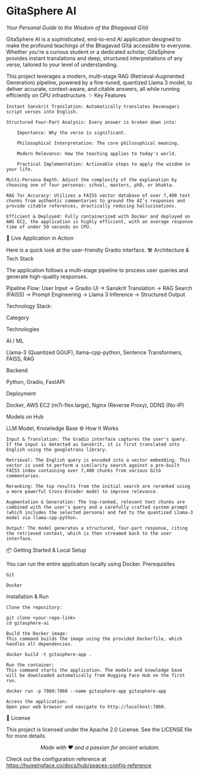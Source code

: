 
# GitaSphere AI
*Your Personal Guide to the Wisdom of the Bhagavad Gītā*


GitaSphere AI is a sophisticated, end-to-end AI application designed to make the profound teachings of the Bhagavad Gītā accessible to everyone. Whether you're a curious student or a dedicated scholar, GitaSphere provides instant translations and deep, structured interpretations of any verse, tailored to your level of understanding.

This project leverages a modern, multi-stage RAG (Retrieval-Augmented Generation) pipeline, powered by a fine-tuned, quantized Llama 3 model, to deliver accurate, context-aware, and citable answers, all while running efficiently on CPU infrastructure.
✨ Key Features

    Instant Sanskrit Translation: Automatically translates Devanagari script verses into English.

    Structured Four-Part Analysis: Every answer is broken down into:

        Importance: Why the verse is significant.

        Philosophical Interpretation: The core philosophical meaning.

        Modern Relevance: How the teaching applies to today's world.

        Practical Implementation: Actionable steps to apply the wisdom in your life.

    Multi-Persona Depth: Adjust the complexity of the explanation by choosing one of four personas: school, masters, phD, or bhakta.

    RAG for Accuracy: Utilizes a FAISS vector database of over 7,400 text chunks from authentic commentaries to ground the AI's responses and provide citable references, drastically reducing hallucinations.

    Efficient & Deployed: Fully containerized with Docker and deployed on AWS EC2, the application is highly efficient, with an average response time of under 50 seconds on CPU.

🚀 Live Application in Action

Here is a quick look at the user-friendly Gradio interface.
🛠️ Architecture & Tech Stack

The application follows a multi-stage pipeline to process user queries and generate high-quality responses.

Pipeline Flow:
User Input -> Gradio UI -> Sanskrit Translation -> RAG Search (FAISS) -> Prompt Engineering -> Llama 3 Inference -> Structured Output

Technology Stack:

Category
	

Technologies

AI / ML
	

Llama-3 (Quantized GGUF), llama-cpp-python, Sentence Transformers, FAISS, RAG

Backend
	

Python, Gradio, FastAPI

Deployment
	

Docker, AWS EC2 (m7i-flex.large), Nginx (Reverse Proxy), DDNS (No-IP)

Models on Hub
	

LLM Model, Knowledge Base
⚙️ How It Works

    Input & Translation: The Gradio interface captures the user's query. If the input is detected as Sanskrit, it is first translated into English using the googletrans library.

    Retrieval: The English query is encoded into a vector embedding. This vector is used to perform a similarity search against a pre-built FAISS index containing over 7,400 chunks from various Gītā commentaries.

    Reranking: The top results from the initial search are reranked using a more powerful Cross-Encoder model to improve relevance.

    Augmentation & Generation: The top-ranked, relevant text chunks are combined with the user's query and a carefully crafted system prompt (which includes the selected persona) and fed to the quantized Llama-3 model via llama-cpp-python.

    Output: The model generates a structured, four-part response, citing the retrieved context, which is then streamed back to the user interface.

📦 Getting Started & Local Setup

You can run the entire application locally using Docker.
Prerequisites

    Git

    Docker

Installation & Run

    Clone the repository:

    git clone <your-repo-link>
    cd gitasphere-ai

    Build the Docker image:
    This command builds the image using the provided Dockerfile, which handles all dependencies.

    docker build -t gitasphere-app .

    Run the container:
    This command starts the application. The models and knowledge base will be downloaded automatically from Hugging Face Hub on the first run.

    docker run -p 7860:7860 --name gitasphere-app gitasphere-app

    Access the application:
    Open your web browser and navigate to http://localhost:7860.

📜 License

This project is licensed under the Apache 2.0 License. See the LICENSE file for more details.

<div align="center">
<em>Made with ❤️ and a passion for ancient wisdom.</em>
</div>

Check out the configuration reference at https://huggingface.co/docs/hub/spaces-config-reference
